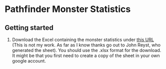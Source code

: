 # Pathfinder Monster Statistics

## Getting started

1. Download the Excel containing the monster statistics under [this URL](https://docs.google.com/spreadsheets/d/1StTeUz_ZBU3pNlW120msjUX34p9cs7kqQbZ2Ym7cSBE/edit#gid=125506564) (This is not my work. As far as I know thanks go out to John Reyst, who generated the sheet). You should use the .xlsx format for the download. It might be that you first need to create a copy of the sheet in your own google account.

